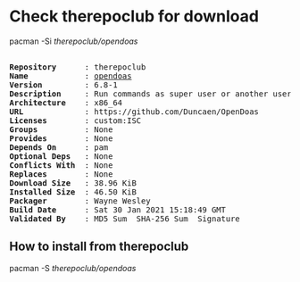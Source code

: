 # Check therepoclub for download

pacman -Si *therepoclub/opendoas*

<div class="highlight"><pre class="highlight"><text>
<b>Repository</b>      : therepoclub
<b>Name</b>            : <a href="../../x86_64/opendoas-6.8-1-x86_64.pkg.tar.zst">opendoas</a>
<b>Version</b>         : 6.8-1
<b>Description</b>     : Run commands as super user or another user
<b>Architecture</b>    : x86_64
<b>URL</b>             : https://github.com/Duncaen/OpenDoas
<b>Licenses</b>        : custom:ISC
<b>Groups</b>          : None
<b>Provides</b>        : None
<b>Depends On</b>      : pam
<b>Optional Deps</b>   : None
<b>Conflicts With</b>  : None
<b>Replaces</b>        : None
<b>Download Size</b>   : 38.96 KiB
<b>Installed Size</b>  : 46.50 KiB
<b>Packager</b>        : Wayne Wesley <wayne6324@gmail.com>
<b>Build Date</b>      : Sat 30 Jan 2021 15:18:49 GMT
<b>Validated By</b>    : MD5 Sum  SHA-256 Sum  Signature
</text></pre></div>

## How to install from therepoclub

pacman -S *therepoclub/opendoas*

